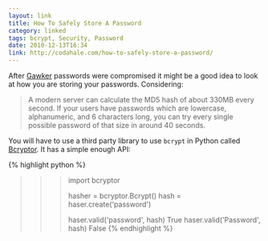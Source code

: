 ```yaml
---
layout: link
title: How To Safely Store A Password
category: linked
tags: bcrypt, Security, Password
date: 2010-12-13T16:34
link: http://codahale.com/how-to-safely-store-a-password/
---
```


After [Gawker](http://nakedsecurity.sophos.com/2010/12/13/gawker-gizmodo-lifehacker-password-change/) passwords were compromised it might be a good idea to look at how you are storing your passwords. Considering:

> A modern server can calculate the MD5 hash of about 330MB every second. If your users have passwords which are lowercase, alphanumeric, and 6 characters long, you can try every single possible password of that size in around 40 seconds.

You will have to use a third party library to use `bcrypt` in Python called [Bcryptor](http://pypi.python.org/pypi/Bcryptor). It has a simple enough API:

{% highlight python %}
>>> import bcryptor
>>> 
>>> hasher = bcryptor.Bcrypt()
>>> hash = haser.create('password')
>>> 
>>> haser.valid('password', hash)
True
>>> haser.valid('Password', hash)
False
{% endhighlight %}